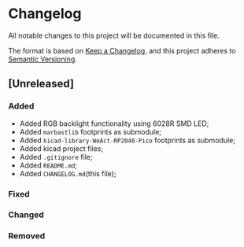# Changelog

All notable changes to this project will be documented in this file.

The format is based on [Keep a Changelog](https://keepachangelog.com/en/1.0.0/),
and this project adheres to [Semantic Versioning](https://semver.org/spec/v2.0.0.html).

## [Unreleased]

### Added

* Added RGB backlight functionality using 6028R SMD LED; 
* Added `marbastlib` footprints as submodule;
* Added `kicad-library-WeAct-RP2040-Pico` footprints as submodule;
* Added kicad project files;
* Added `.gitignore` file;
* Added `README.md`;
* Added `CHANGELOG.md`(this file);

### Fixed

### Changed

### Removed

